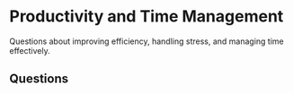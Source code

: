 # Productivity and Time Management

Questions about improving efficiency, handling stress, and managing time effectively.

## Questions
